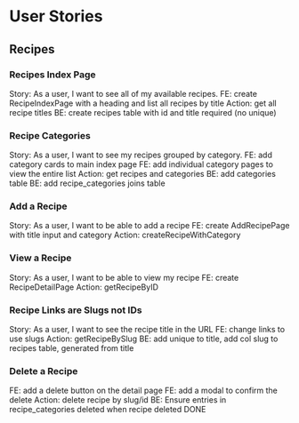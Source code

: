 # User Stories

## Recipes

### Recipes Index Page
Story: As a user, I want to see all of my available recipes.
FE: create RecipeIndexPage with a heading and list all recipes by title
Action: get all recipe titles
BE: create recipes table with id and title required (no unique)

### Recipe Categories
Story: As a user, I want to see my recipes grouped by category.
FE: add category cards to main index page
FE: add individual category pages to view the entire list
Action: get recipes and categories
BE: add categories table
BE: add recipe_categories joins table

### Add a Recipe
Story: As a user, I want to be able to add a recipe
FE: create AddRecipePage with title input and category
Action: createRecipeWithCategory

### View a Recipe
Story: As a user, I want to be able to view my recipe
FE: create RecipeDetailPage
Action: getRecipeByID

### Recipe Links are Slugs not IDs
Story: As a user, I want to see the recipe title in the URL
FE: change links to use slugs
Action: getRecipeBySlug
BE: add unique to title, add col slug to recipes table, generated from title

### Delete a Recipe
FE: add a delete button on the detail page
FE: add a modal to confirm the delete
Action: delete recipe by slug/id
BE: Ensure entries in recipe_categories deleted when recipe deleted DONE